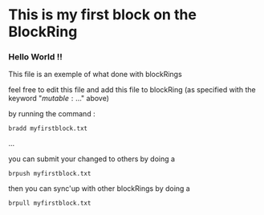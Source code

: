 # This is my first block on the BlockRing
<!--
% $Source: /public/test/my-first-block.txt$
% $Date: 12/13/19$
%
% $mutable: /public/mutables/my-first-blockring.yml$
% 
% note the previous version of file is at the following address:
% $Previous: QmPTSMoNoFFkGC6APTqp6RExjirpSsc1KHPbPDUcZAJN21$
% $tic: 1576248078$
-->

### Hello World !!

This file is an exemple of what done with blockRings

feel free to edit this file and add this file to blockRing
 (as specified with the keyword "$mutable: ...$" above)

by running the command :

 ```
 bradd myfirstblock.txt
 ```

...

 you can submit your changed to others by doing a
 
 ```
 brpush myfirstblock.txt
 ```


 then you can sync'up with other blockRings by doing a

 ```
 brpull myfirstblock.txt
 ```



